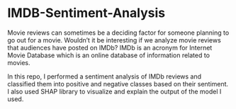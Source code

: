 # IMDB-Sentiment-Analysis

Movie reviews can sometimes be a deciding factor for someone planning to go out for a movie. Wouldn’t it be interesting if we analyze movie reviews that audiences have posted on IMDb? IMDb is an acronym for Internet Movie Database which is an online database of information related to movies.

In this repo, I performed a sentiment analysis of IMDb reviews and classified them into positive and negative classes based on their sentiment. I also used SHAP library to visualize and explain the output of the model I used.

